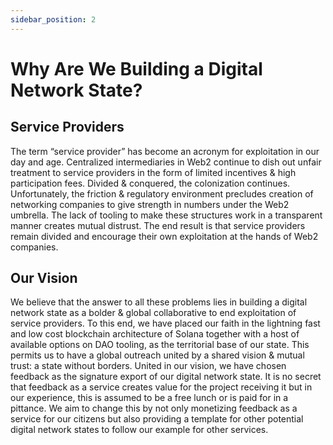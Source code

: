 ```yaml
---
sidebar_position: 2
---
```


# Why Are We Building a Digital Network State?

## Service Providers

The term “service provider” has become an acronym for exploitation in our day and age. Centralized intermediaries in Web2 continue to dish
out unfair treatment to service providers in the form of limited incentives & high participation fees. Divided & conquered, the colonization
continues. Unfortunately, the friction & regulatory environment precludes creation of networking companies to give strength in numbers
under the Web2 umbrella. The lack of tooling to make these structures work in a transparent manner creates mutual distrust. The end result
is that service providers remain divided and encourage their own exploitation at the hands of Web2 companies.

## Our Vision

We believe that the answer to all these problems lies in building a digital network state as a bolder & global collaborative to end exploitation
of service providers. To this end, we have placed our faith in the lightning fast and low cost blockchain architecture of Solana together with a
host of available options on DAO tooling, as the territorial base of our state. This permits us to have a global outreach united by a shared
vision & mutual trust: a state without borders. United in our vision, we have chosen feedback as the signature export of our digital network
state. It is no secret that feedback as a service creates value for the project receiving it but in our experience, this is assumed to be a
free lunch or is paid for in a pittance. We aim to change this by not only monetizing feedback as a service for our citizens but also
providing a template for other potential digital network states to follow our example for other services.

